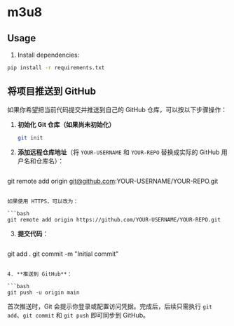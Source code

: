 # m3u8

## Usage

1. Install dependencies:

```bash
pip install -r requirements.txt
```

## 将项目推送到 GitHub

如果你希望把当前代码提交并推送到自己的 GitHub 仓库，可以按以下步骤操作：

1. **初始化 Git 仓库（如果尚未初始化）**

   ```bash
   git init
   ```

2. **添加远程仓库地址**（将 `YOUR-USERNAME` 和 `YOUR-REPO` 替换成实际的 GitHub 用户名和仓库名）：

   ```bash
git remote add origin git@github.com:YOUR-USERNAME/YOUR-REPO.git
   ```

   如果使用 HTTPS，可以改为：

   ```bash
git remote add origin https://github.com/YOUR-USERNAME/YOUR-REPO.git
   ```

3. **提交代码**：

   ```bash
git add .
git commit -m "Initial commit"
   ```

4. **推送到 GitHub**：

   ```bash
git push -u origin main
   ```

首次推送时，Git 会提示你登录或配置访问凭据。完成后，后续只需执行 `git add`、`git commit` 和 `git push` 即可同步到 GitHub。
